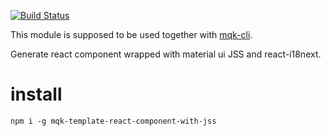 <a href="http://travis-ci.com/moqike/template-react-component-with-jss"><img src="https://api.travis-ci.com/moqike/template-react-component-with-jss.svg?branch=master" alt="Build Status"></a>

This module is supposed to be used together with [mqk-cli](https://github.com/moqike/mqk-cli).

Generate react component wrapped with material ui JSS and react-i18next.

# install
```
npm i -g mqk-template-react-component-with-jss
```